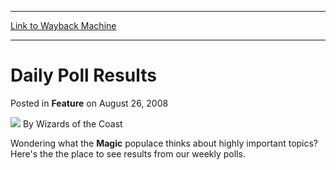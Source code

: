 
---
[Link to Wayback Machine](https://web.archive.org/web/20220122044943/https://magic.wizards.com/en/articles/archive/feature/daily-poll-results-2008-08-26)

[_metadata_:wayback_url]:- "https://magic.wizards.com/en/articles/archive/feature/daily-poll-results-2008-08-26"
[_metadata_:wayback_raw_url]:- "https://web.archive.org/web/20220122044943id_/https://magic.wizards.com/en/articles/archive/feature/daily-poll-results-2008-08-26"
[_metadata_:wayback_capture_timestamp]:- "2022-01-22 04:49:43+00:00"
[_metadata_:description]:- "Wondering what the Magic populace thinks about highly important topics? Here's the the place to see results from our weekly polls."
[_metadata_:generator]:- "Drupal 7 (http://drupal.org)"
---


Daily Poll Results
==================



 Posted in **Feature**
 on August 26, 2008 






![](https://media.magic.wizards.com/styles/auth_small/public/images/person/wizards_author.jpg)
By Wizards of the Coast











Wondering what the **Magic** populace thinks about highly important topics? Here's the the place to see results from our weekly polls.







